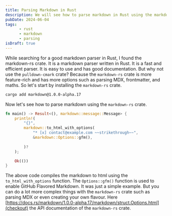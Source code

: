 ```yaml
---
title: Parsing Markdown in Rust
description: We will see how to parse markdown in Rust using the markdown-rs crate.
pubDate: 2024-06-04
tags: 
      - rust
      - markdown
      - parsing
isDraft: true
---
```

While searching for a good markdown parser in Rust, I found the markdown-rs crate. It is a markdown parser written in Rust. It is a fast and efficient parser. It is easy to use and has good documentation.
But why not use the `pulldown-cmark` crate? Because the `markdown-rs` crate is more feature-rich and has more options such as parsing MDX, frontmatter, and maths.
So let's start by installing the `markdown-rs` crate.
```sh
cargo add markdown@1.0.0-alpha.17
```
Now let's see how to parse markdown using the `markdown-rs` crate.
```rust
fn main() -> Result<(), markdown::message::Message> {
    println!(
        "{}",
        markdown::to_html_with_options(
            "* [x] contact@example.com ~~strikethrough~~",
            &markdown::Options::gfm(),
            
        )?
    );

    Ok(())
}
```
The above code compiles the markdown to html using the `to_html_with_options` function. The `Options::gfm()` function is used to enable GitHub Flavored Markdown.
It was just a simple example. But you can do a lot more complex things with the `markdown-rs` crate such as parsing MDX or even creating your own flavour. Here [https://docs.rs/markdown/1.0.0-alpha.17/markdown/struct.Options.html](checkout) the API documentation of the `markdown-rs` crate.

